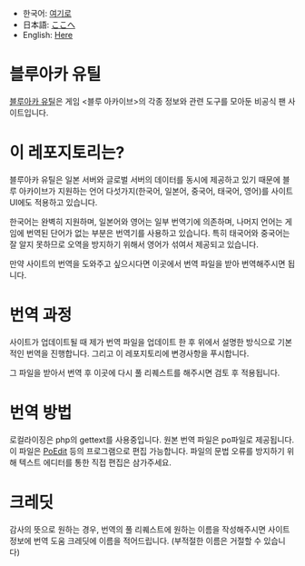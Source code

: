 * 한국어: [여기로](README.md)
* 日本語: [ここへ](README_jaJP.md "ここへ")
* English: [Here](README_enUS.md "Here")

# 블루아카 유틸
[블루아카 유틸](https://blue-utils.me)은 게임 <블루 아카이브>의 각종 정보와 관련 도구를 모아둔 비공식 팬 사이트입니다.

# 이 레포지토리는?
블루아카 유틸은 일본 서버와 글로벌 서버의 데이터를 동시에 제공하고 있기 때문에 블루 아카이브가 지원하는 언어 다섯가지(한국어, 일본어, 중국어, 태국어, 영어)를 사이트 UI에도 적용하고 있습니다.

한국어는 완벽히 지원하며, 일본어와 영어는 일부 번역기에 의존하며, 나머지 언어는 게임에 번역된 단어가 없는 부분은 번역기를 사용하고 있습니다.
특히 태국어와 중국어는 잘 알지 못하므로 오역을 방지하기 위해서 영어가 섞여서 제공되고 있습니다.

만약 사이트의 번역을 도와주고 싶으시다면 이곳에서 번역 파일을 받아 번역해주시면 됩니다.

# 번역 과정
사이트가 업데이트될 때 제가 번역 파일을 업데이트 한 후 위에서 설명한 방식으로 기본적인 번역을 진행합니다. 그리고 이 레포지토리에 변경사항을 푸시합니다.

그 파일을 받아서 번역 후 이곳에 다시 풀 리퀘스트를 해주시면 검토 후 적용됩니다.

# 번역 방법
로컬라이징은 php의 gettext를 사용중입니다.
원본 번역 파일은 po파일로 제공됩니다. 이 파일은 [PoEdit](https://poedit.net/) 등의 프로그램으로 편집 가능합니다.
파일의 문법 오류를 방지하기 위해 텍스트 에디터를 통한 직접 편집은 삼가주세요.

# 크레딧
감사의 뜻으로 원하는 경우, 번역의 풀 리퀘스트에 원하는 이름을 작성해주시면 사이트 정보에 번역 도움 크레딧에 이름을 적어드립니다.
(부적절한 이름은 거절할 수 있습니다)